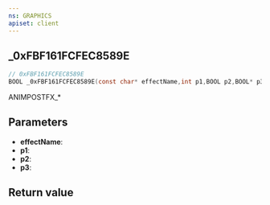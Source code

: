 ```yaml
---
ns: GRAPHICS
apiset: client
---
```

## _0xFBF161FCFEC8589E

```c
// 0xFBF161FCFEC8589E
BOOL _0xFBF161FCFEC8589E(const char* effectName,int p1,BOOL p2,BOOL* p3);
```

ANIMPOSTFX_*

## Parameters
* **effectName**:
* **p1**:
* **p2**:
* **p3**:

## Return value